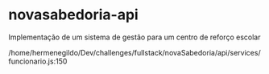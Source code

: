 # novasabedoria-api
Implementação de um sistema de gestão para um centro de reforço escolar 

/home/hermenegildo/Dev/challenges/fullstack/novaSabedoria/api/services/funcionario.js:150